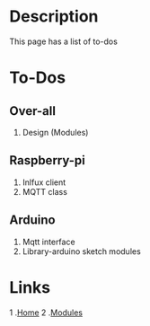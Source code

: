 # Description

This page has a list of to-dos
# To-Dos
## Over-all
1. Design (Modules)

## Raspberry-pi

1. Inlfux client
2. MQTT class

## Arduino

1. Mqtt interface
2. Library-arduino sketch modules

# Links
1 .[Home](index.md)
2 .[Modules](pi_modules.md)
